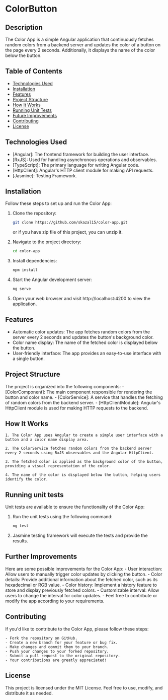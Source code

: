# ColorButton

## Description
The Color App is a simple Angular application that continuously fetches random colors from a backend server and updates the color of a button on the page every 2 seconds. Additionally, it displays the name of the color below the button.

## Table of Contents

- [Technologies Used](#technologies-used)
- [Installation](#installation)
- [Features](#features)
- [Project Structure](#project-structure)
- [How It Works](#how-it-works)
- [Running Unit Tests](#running-unit-tests)
- [Future Improvements](#future-improvements)
- [Contributing](#contributing)
- [License](#license)

## Technologies Used

- [Angular]: The frontend framework for building the user interface.
- [RxJS]: Used for handling asynchronous operations and observables.
- [TypeScript]: The primary language for writing Angular code.
- [HttpClient]: Angular's HTTP client module for making API requests.
- [Jasmine]: Testing Framework.


## Installation

Follow these steps to set up and run the Color App:

1. Clone the repository:

    ```bash
    git clone https://github.com/skazal15/color-app.git
    ```
    or if you have zip file of this project, you can unzip it.
    
2. Navigate to the project directory:
    ```bash
    cd color-app
    ```
3. Install dependencies:
    ```bash
    npm install
    ```
4. Start the Angular development server:
    ```bash
    ng serve
    ```
5. Open your web browser and visit http://localhost:4200 to view the application.
  

## Features
 - Automatic color updates: The app fetches random colors from the server every 2 seconds and updates the button's background color.
 - Color name display: The name of the fetched color is displayed below the button.
 - User-friendly interface: The app provides an easy-to-use interface with a single button.

## Project Structure

The project is organized into the following components:
    - [ColorComponent]: The main component responsible for rendering the button and color name.
    - [ColorService]: A service that handles the fetching of random colors from the backend server.
    - [HttpClientModule]: Angular's HttpClient module is used for making HTTP requests to the backend.

## How It Works

    1. The Color App uses Angular to create a simple user interface with a button and a color name display area.

    2. The ColorService fetches random colors from the backend server every 2 seconds using RxJS observables and the Angular HttpClient.

    3. The fetched color is applied as the background color of the button, providing a visual representation of the color.

    4. The name of the color is displayed below the button, helping users identify the color.

## Running unit tests

Unit tests are available to ensure the functionality of the Color App:

1. Run the unit tests using the following command:
    ```bash
    ng test
    ```
2. Jasmine testing framework will execute the tests and provide the results.

## Further Improvements

Here are some possible improvements for the Color App:
    - User interaction: Allow users to manually trigger color updates by clicking the button.
    - Color details: Provide additional information about the fetched color, such as its hexadecimal or RGB value.
    - Color history: Implement a history feature to store and display previously fetched colors.
    - Customizable interval: Allow users to change the interval for color updates.
    - Feel free to contribute or modify the app according to your requirements.

## Contributing

If you'd like to contribute to the Color App, please follow these steps:

    - Fork the repository on GitHub.
    - Create a new branch for your feature or bug fix.
    - Make changes and commit them to your branch.
    - Push your changes to your forked repository.
    - Submit a pull request to the original repository.
    - Your contributions are greatly appreciated!

## License
This project is licensed under the MIT License. Feel free to use, modify, and distribute it as needed.